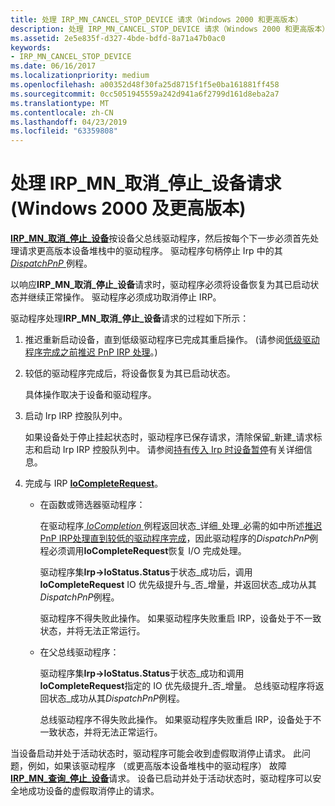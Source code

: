 ```yaml
---
title: 处理 IRP_MN_CANCEL_STOP_DEVICE 请求（Windows 2000 和更高版本）
description: 处理 IRP_MN_CANCEL_STOP_DEVICE 请求（Windows 2000 和更高版本）
ms.assetid: 2e5e835f-d327-4bde-bdfd-8a71a47b0ac0
keywords:
- IRP_MN_CANCEL_STOP_DEVICE
ms.date: 06/16/2017
ms.localizationpriority: medium
ms.openlocfilehash: a00352d48f30fa25d8715f1f5e0ba161881ff458
ms.sourcegitcommit: 0cc5051945559a242d941a6f2799d161d8eba2a7
ms.translationtype: MT
ms.contentlocale: zh-CN
ms.lasthandoff: 04/23/2019
ms.locfileid: "63359808"
---
```

# <a name="handling-an-irpmncancelstopdevice-request-windows-2000-and-later"></a>处理 IRP\_MN\_取消\_停止\_设备请求 (Windows 2000 及更高版本)





[ **IRP\_MN\_取消\_停止\_设备**](https://msdn.microsoft.com/library/windows/hardware/ff550826)按设备父总线驱动程序，然后按每个下一步必须首先处理请求更高版本设备堆栈中的驱动程序。 驱动程序句柄停止 Irp 中的其[ *DispatchPnP* ](https://docs.microsoft.com/windows-hardware/drivers/ddi/content/wdm/nc-wdm-driver_dispatch)例程。

以响应**IRP\_MN\_取消\_停止\_设备**请求时，驱动程序必须将设备恢复为其已启动状态并继续正常操作。 驱动程序必须成功取消停止 IRP。

驱动程序处理**IRP\_MN\_取消\_停止\_设备**请求的过程如下所示：

1.  推迟重新启动设备，直到低级驱动程序已完成其重启操作。 (请参阅[低级驱动程序完成之前推迟 PnP IRP 处理](postponing-pnp-irp-processing-until-lower-drivers-finish.md)。)

2.  较低的驱动程序完成后，将设备恢复为其已启动状态。

    具体操作取决于设备和驱动程序。

3.  启动 Irp IRP 控股队列中。

    如果设备处于停止挂起状态时，驱动程序已保存请求，清除保留\_新建\_请求标志和启动 Irp IRP 控股队列中。 请参阅[持有传入 Irp 时设备暂停](holding-incoming-irps-when-a-device-is-paused.md)有关详细信息。

4.  完成与 IRP [ **IoCompleteRequest**](https://msdn.microsoft.com/library/windows/hardware/ff548343)。

    -   在函数或筛选器驱动程序：

        在驱动程序[ *IoCompletion* ](https://msdn.microsoft.com/library/windows/hardware/ff548354)例程返回状态\_详细\_处理\_必需的如中所述[推迟 PnP IRP处理直到较低的驱动程序完成](postponing-pnp-irp-processing-until-lower-drivers-finish.md)，因此驱动程序的*DispatchPnP*例程必须调用**IoCompleteRequest**恢复 I/O 完成处理。

        驱动程序集**Irp-&gt;IoStatus.Status**于状态\_成功后，调用**IoCompleteRequest** IO 优先级提升与\_否\_增量，并返回状态\_成功从其*DispatchPnP*例程。

        驱动程序不得失败此操作。 如果驱动程序失败重启 IRP，设备处于不一致状态，并将无法正常运行。

    -   在父总线驱动程序：

        驱动程序集**Irp-&gt;IoStatus.Status**于状态\_成功和调用**IoCompleteRequest**指定的 IO 优先级提升\_否\_增量。 总线驱动程序将返回状态\_成功从其*DispatchPnP*例程。

        总线驱动程序不得失败此操作。 如果驱动程序失败重启 IRP，设备处于不一致状态，并将无法正常运行。

当设备启动并处于活动状态时，驱动程序可能会收到虚假取消停止请求。 此问题，例如，如果该驱动程序 （或更高版本设备堆栈中的驱动程序） 故障[ **IRP\_MN\_查询\_停止\_设备**](https://msdn.microsoft.com/library/windows/hardware/ff551725)请求。 设备已启动并处于活动状态时，驱动程序可以安全地成功设备的虚假取消停止的请求。

 

 




